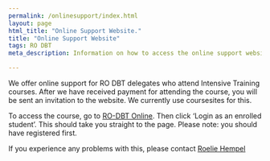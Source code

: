```yaml
---
permalink: /onlinesupport/index.html
layout: page
html_title: "Online Support Website."
title: "Online Support Website"
tags: RO DBT
meta_description: Information on how to access the online support website for RO DBT

---
```


We offer online support for RO DBT delegates who attend Intensive Training courses. After we have received payment for attending the course, you will be sent an invitation
to the website. We currently use coursesites for this. 

To access the course, go to [RO-DBT Online](https://www.coursesites.com/s/_RO-2014). Then click ‘Login as an enrolled student’. This should take you straight to the page.
Please note: you should have registered first.

If you experience any problems with this, please contact [Roelie Hempel](mailto:{roelie@radicallyopen.net})
